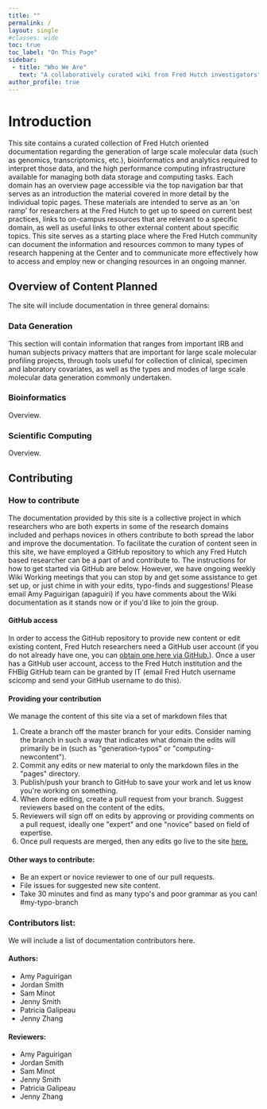 ```yaml
---
title: ""
permalink: /
layout: single
#classes: wide
toc: true
toc_label: "On This Page"
sidebar:
 - title: "Who We Are"
   text: "A collaboratively curated wiki from Fred Hutch investigators"
author_profile: true
---
```

# Introduction
This site contains a curated collection of Fred Hutch oriented documentation regarding the generation of large scale molecular data (such as genomics, transcriptomics, etc.), bioinformatics and analytics required to interpret those data, and the high performance computing infrastructure available for managing both data storage and computing tasks.  Each domain has an overview page accessible via the top navigation bar that serves as an introduction the material covered in more detail by the individual topic pages.  These materials are intended to serve as an 'on ramp' for researchers at the Fred Hutch to get up to speed on current best practices, links to on-campus resources that are relevant to a specific domain,  as well as useful links to other external content about specific topics.  This site serves as a starting place where the Fred Hutch community can document the information and resources common to many types of research happening at the Center and to communicate more effectively how to access and employ new or changing resources in an ongoing manner.  

## Overview of Content Planned
The site will include documentation in three general domains:  

### Data Generation
This section will contain information that ranges from important IRB and human subjects privacy matters that are important for large scale molecular profiling projects, through tools useful for collection of clinical, specimen and laboratory covariates, as well as the types and modes of large scale molecular data generation commonly undertaken.  

### Bioinformatics
Overview.
### Scientific Computing
Overview.

## Contributing
### How to contribute
The documentation provided by this site is a collective project in which researchers who are both experts in some of the research domains included and perhaps novices in others contribute to both spread the labor and improve the documentation.  To facilitate the curation of content seen in this site, we have employed a GitHub repository to which any Fred Hutch based researcher can be a part of and contribute to.  The instructions for how to get started via GitHub are below.  However, we have ongoing weekly Wiki Working meetings that you can stop by and get some assistance to get set up, or just chime in with your edits, typo-finds and suggestions!  Please email Amy Paguirigan (apaguiri) if you have comments about the Wiki documentation as it stands now or if you'd like to join the group.  

#### GitHub access
In order to access the GitHub repository to provide new content or edit existing content, Fred Hutch researchers need a GitHub user account (if you do not already have one, you can [obtain one here via GitHub.](https://github.com/join)).  Once a user has a GitHub user account, access to the Fred Hutch institution and the FHBig GitHub team can be granted by IT (email Fred Hutch username scicomp and send your GitHub username to do this).  

#### Providing your contribution
We manage the content of this site via a set of markdown files that
  1. Create a branch off the master branch for your edits.  Consider naming the branch in such a way that indicates what domain the edits will primarily be in (such as "generation-typos" or "computing-newcontent").  
  2. Commit any edits or new material to only the markdown files in the "pages" directory.  
  3. Publish/push your branch to GitHub to save your work and let us know you're working on something.
  4. When done editing, create a pull request from your branch.  Suggest reviewers based on the content of the edits.
  5. Reviewers will sign off on edits by approving or providing comments on a pull request, ideally one "expert" and one "novice" based on field of expertise.  
  6. Once pull requests are merged, then any edits go live to the site [here.](https://fredhutch.github.io/wiki/)


#### Other ways to contribute:
- Be an expert or novice reviewer to one of our pull requests.
- File issues for suggested new site content.
- Take 30 minutes and find as many typo's and poor grammar as you can! #my-typo-branch

### Contributors list:
We will include a list of documentation contributors here.

#### Authors:
- Amy Paguirigan
- Jordan Smith
- Sam Minot
- Jenny Smith
- Patricia Galipeau
- Jenny Zhang

#### Reviewers:
- Amy Paguirigan
- Jordan Smith
- Sam Minot
- Jenny Smith
- Patricia Galipeau
- Jenny Zhang
